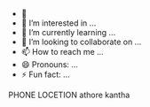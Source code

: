 - 👋
- 👀 I’m interested in ...
- 🌱 I’m currently learning ...
- 💞️ I’m looking to collaborate on ...
- 📫 How to reach me ...
- 😄 Pronouns: ...
- ⚡ Fun fact: ...

<!---
LAKSHMILAKSHMIKANTHA/LAKSHMILAKSHMIKANTHA is a ✨ special ✨ repository because its `README.md` (this file) appears on your GitHub profile.
You can click the Preview link to take a look at your changes.
--->
PHONE LOCETION
athore kantha
